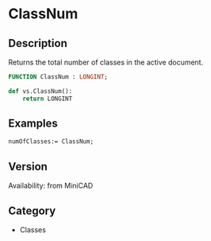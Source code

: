 # ClassNum

## Description
Returns the total number of classes in the active document.

```pascal
FUNCTION ClassNum : LONGINT;
```

```python
def vs.ClassNum():
    return LONGINT
```

## Examples
```pascal
numOfClasses:= ClassNum;


```

## Version
Availability: from MiniCAD
## Category
* Classes

